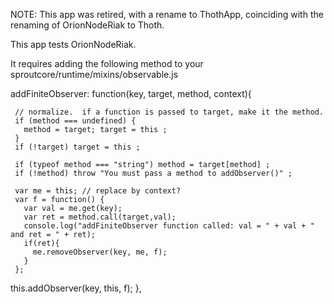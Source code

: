 NOTE: This app was retired, with a rename to ThothApp, coinciding with the
      renaming of OrionNodeRiak to Thoth.
      
This app tests OrionNodeRiak.

It requires adding the following method to your sproutcore/runtime/mixins/observable.js


   addFiniteObserver: function(key, target, method, context){
 
     // normalize.  if a function is passed to target, make it the method.
     if (method === undefined) {
       method = target; target = this ;
     }
     if (!target) target = this ;
 
     if (typeof method === "string") method = target[method] ;
     if (!method) throw "You must pass a method to addObserver()" ;
 
     var me = this; // replace by context?
     var f = function() {
       var val = me.get(key);
       var ret = method.call(target,val);
       console.log("addFiniteObserver function called: val = " + val + " and ret = " + ret);
       if(ret){
         me.removeObserver(key, me, f);
       }
     };
 
   this.addObserver(key, this, f);
   },
 
